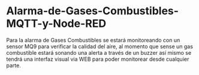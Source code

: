 # Alarma-de-Gases-Combustibles-MQTT-y-Node-RED
Para la alarma de Gases Combustibles se estará monitoreando con un sensor MQ9 para verificar la calidad del aire, al momento que sense un gas combustible estará sonando una alerta a través de un buzzer así mismo se tendrá una interfaz visual via WEB para poder monitorear desde cualquier parte.
